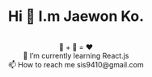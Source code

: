 # <div align=center> Hi 👋 I.m Jaewon Ko.</div>


</br>
<div align=center> 🥩 + 🍺 = ❤️ </div>
<div align=center>  🌱 I’m currently learning React.js </div>
<div align=center>  📫 How to reach me sis9410@gmail.com </div>


